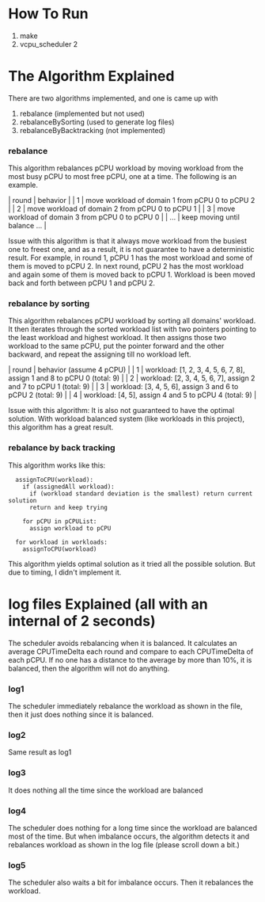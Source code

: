 # How To Run
1. make
2. vcpu_scheduler 2

# The Algorithm Explained
There are two algorithms implemented, and one is came up with
1. rebalance (implemented but not used)
2. rebalanceBySorting (used to generate log files)
3. rebalanceByBacktracking (not implemented)

### rebalance
This algorithm rebalances pCPU workload by moving workload from the most busy pCPU to most free pCPU, one at a time. The following is an example.

| round |                     behavior                    |
|   1   | move workload of domain 1 from pCPU 0 to pCPU 2 |
|   2   | move workload of domain 2 from pCPU 0 to pCPU 1 |
|   3   | move workload of domain 3 from pCPU 0 to pCPU 0 |
|  ...  | keep moving until balance ...                   |

Issue with this algorithm is that it always move workload from the busiest one to freest one, and as a result, it is not guarantee to have a deterministic result. For example, in round 1, pCPU 1 has the most workload and some of them is moved to pCPU 2. In next round, pCPU 2 has the most workload and again some of them is moved back to pCPU 1. Workload is been moved back and forth between pCPU 1 and pCPU 2.

### rebalance by sorting
This algorithm rebalances pCPU workload by sorting all domains' workload. It then iterates through the sorted workload list with two pointers pointing to the least workload and highest workload. It then assigns those two workload to the same pCPU, put the pointer forward and the other backward, and repeat the assigning till no workload left.

| round |                         behavior (assume 4 pCPU)                        |
|   1   | workload: [1, 2, 3, 4, 5, 6, 7, 8], assign 1 and 8 to pCPU 0 (total: 9) |
|   2   | workload: [2, 3, 4, 5, 6, 7], assign 2 and 7 to pCPU 1 (total: 9)       |
|   3   | workload: [3, 4, 5, 6], assign 3 and 6 to pCPU 2 (total: 9)             |
|   4   | workload: [4, 5], assign 4 and 5 to pCPU 4 (total: 9)                   |

Issue with this algorithm: It is also not guaranteed to have the optimal solution. With workload balanced system (like workloads in this project), this algorithm has a great result.

### rebalance by back tracking
This algorithm works like this:
```
  assignToCPU(workload):
    if (assignedAll workload):
      if (workload standard deviation is the smallest) return current solution
      return and keep trying

    for pCPU in pCPUList:
      assign workload to pCPU

  for workload in workloads:
    assignToCPU(workload)
```

This algorithm yields optimal solution as it tried all the possible solution. But due to timing, I didn't implement it.

# log files Explained (all with an internal of 2 seconds)
The scheduler avoids rebalancing when it is balanced. It calculates an average CPUTimeDelta each round and compare to each CPUTimeDelta of each pCPU. If no one has a distance to the average by more than 10%, it is balanced, then the algorithm will not do anything.

### log1
The scheduler immediately rebalance the workload as shown in the file, then it just does nothing since it is balanced.

### log2
Same result as log1

### log3
It does nothing all the time since the workload are balanced

### log4
The scheduler does nothing for a long time since the workload are balanced most of the time. But when imbalance occurs, the algorithm detects it and rebalances workload as shown in the log file (please scroll down a bit.)

### log5
The scheduler also waits a bit for imbalance occurs. Then it rebalances the workload.
